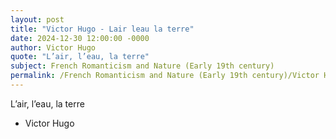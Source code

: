 ```yaml
---
layout: post
title: "Victor Hugo - Lair leau la terre"
date: 2024-12-30 12:00:00 -0000
author: Victor Hugo
quote: "L’air, l’eau, la terre"
subject: French Romanticism and Nature (Early 19th century)
permalink: /French Romanticism and Nature (Early 19th century)/Victor Hugo/Victor Hugo - Lair leau la terre
---
```


L’air, l’eau, la terre

- Victor Hugo
